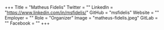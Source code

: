 +++
Title = "Matheus Fidelis"
Twitter = ""
LinkedIn = "https://www.linkedin.com/in/msfidelis/"
GitHub = "msfidelis"
Website = ""
Employer = ""
Role = "Organizer"
Image = "matheus-fidelis.jpeg"
GitLab = ""
Facebook = ""
+++
